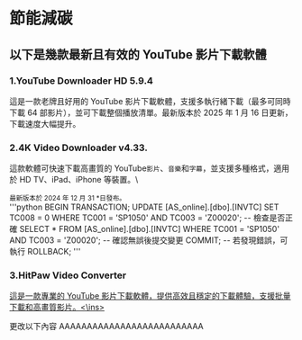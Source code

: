# 節能減碳
## 以下是幾款最新且有效的 YouTube 影片下載軟體
### 1.YouTube Downloader HD 5.9.4
這是一款老牌且好用的 YouTube 影片下載軟體，支援多執行緒下載（最多可同時下載 64 部影片），並可下載整個播放清單。最新版本於 2025 年 1 月 16 日更新，下載速度大幅提升。
### 2.4K Video Downloader v4.33.
這款軟體可快速下載高畫質的 YouTube`影片`、`音樂`和`字幕`，並支援多種格式，適用於 HD TV、iPad、iPhone 等裝置。\

<sub>最新版本於 2024 年 12 月 31 \*日發布。</sub>\
'''python
BEGIN TRANSACTION;
UPDATE [AS_online].[dbo].[INVTC]
SET TC008 = 0
WHERE TC001 = 'SP1050' AND TC003 = 'Z00020';
-- 檢查是否正確
SELECT * FROM [AS_online].[dbo].[INVTC]
WHERE TC001 = 'SP1050' AND TC003 = 'Z00020';
-- 確認無誤後提交變更
COMMIT;
-- 若發現錯誤，可執行 ROLLBACK;
'''
### 3.HitPaw Video Converter
<ins>這是一款專業的 YouTube 影片下載軟體，提供高效且穩定的下載體驗，支援批量下載和高畫質影片。<\ins>


更改以下內容
AAAAAAAAAAAAAAAAAAAAAAAAAA
